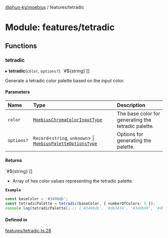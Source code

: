 [@phun-ky/moebius](../README.md) / features/tetradic

# Module: features/tetradic

## Functions

### tetradic

▸ **tetradic**(`color`, `options?`): \`#$\{string}\`[]

Generate a tetradic color palette based on the input color.

#### Parameters

| Name | Type | Description |
| :------ | :------ | :------ |
| `color` | [`MoebiusChromaColorInputType`](types.md#moebiuschromacolorinputtype) | The base color for generating the tetradic palette. |
| `options?` | `Record`\<`string`, `unknown`\> \| [`MoebiusPaletteOptionsType`](types.md#moebiuspaletteoptionstype) | Options for generating the palette. |

#### Returns

\`#$\{string}\`[]

- Array of hex color values representing the tetradic palette.

**`Example`**

```ts
const baseColor = '#3498db';
const tetradicPalette = tetradic(baseColor, { numberOfColors: 5 });
console.log(tetradicPalette); // ['#3498db', '#db3434', '#34db99', '#dbd134', '#8f34db']
```

#### Defined in

[features/tetradic.ts:28](https://github.com/phun-ky/moebius/blob/main/src/features/tetradic.ts#L28)
